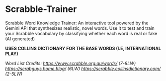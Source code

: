 # Scrabble-Trainer
Scrabble Word Knowledge Trainer: An interactive tool powered by the Gemini API that synthesizes realistic, novel words. Use it to test and train your Scrabble vocabulary by classifying whether each word is real or fake (AI generated)

**USES COLLINS DICTIONARY FOR THE BASE WORDS (I.E, INTERNATIONAL PLAY)**

_Word List Credits:
https://www.scrabble.org.au/words/ (7-8LW)
https://scrabguys.home.blog/ (6LW)
https://scrabble.collinsdictionary.com/ (2-5LW)_
